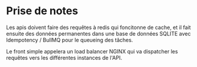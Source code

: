 # Prise de notes

Les apis doivent faire des requêtes à redis qui foncitonne de cache, et il fait ensuite des données permanentes dans une base de données SQLITE avec Idempotency / BullMQ pour le queueing des tâches.

Le front simple appelera un load balancer NGINX qui va dispatcher les requêtes vers les différentes instances de l'API.
